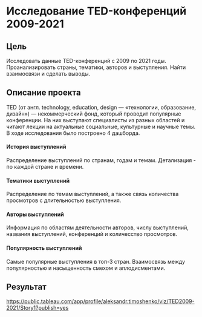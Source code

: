 # Исследование TED-конференций 2009-2021
## Цель
Исследовать данные TED-конференций с 2009 по 2021 годы. Проанализировать страны, тематики, авторов и выступления. Найти взаимосвязи и сделать выводы.
## Описание проекта
TED (от англ. technology, education, design — «технологии, образование, дизайн») — некоммерческий фонд, который проводит популярные конференции. На них выступают специалисты из разных областей и читают лекции на актуальные социальные, культурные и научные темы. 
В ходе исследования было построено 4 дашборда.
#### История выступлений
Распределение выступлений по странам, годам и темам. Детализация - по каждой стране и времени.
#### Тематики выступлений
Распределение по темам выступлений, а также связь количества просмотров с длительностью выступления.
#### Авторы выступлений
Информация по областям деятельности авторов, числу выступлений, названия выступлений, конференций и количесство просмотров.
#### Популярность выступлений
Самые популярные выступления в топ-3 стран. Взаимосвязь между популярностью и насыщенность смехом и аплодисментами.
## Результат
https://public.tableau.com/app/profile/aleksandr.timoshenko/viz/TED2009-2021/Story1?publish=yes
